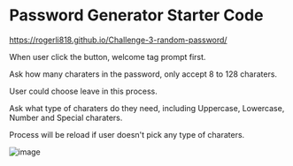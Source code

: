 # Password Generator Starter Code
https://rogerli818.github.io/Challenge-3-random-password/

When user click the button, welcome tag prompt first.

Ask how many charaters in the password, only accept 8 to 128 charaters.

User could choose leave in this process.

Ask what type of charaters do they need, including Uppercase, Lowercase, Number and Special charaters.

Process will be reload if user doesn't pick any type of charaters.

![image](https://user-images.githubusercontent.com/100240422/160270253-a2de0c66-b2d0-415d-81f1-7a6ce9a6ee84.png)
